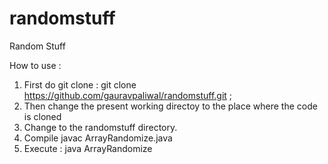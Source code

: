 randomstuff
===========

Random Stuff

How to use :

1. First do git clone :
	git clone https://github.com/gauravpaliwal/randomstuff.git ;
2. Then change the present working directoy to the place where the code is cloned
3. Change to the randomstuff directory.
4. Compile
	javac ArrayRandomize.java 
5. Execute :
	java ArrayRandomize
